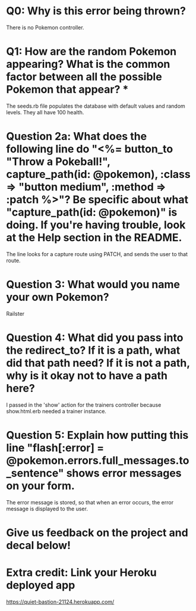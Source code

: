 # Q0: Why is this error being thrown?
There is no Pokemon controller.

# Q1: How are the random Pokemon appearing? What is the common factor between all the possible Pokemon that appear? *
The seeds.rb file populates the database with default values and random levels. They all have 100 health.

# Question 2a: What does the following line do "<%= button_to "Throw a Pokeball!", capture_path(id: @pokemon), :class => "button medium", :method => :patch %>"? Be specific about what "capture_path(id: @pokemon)" is doing. If you're having trouble, look at the Help section in the README.
The line looks for a capture route using PATCH, and sends the user to that route. 

# Question 3: What would you name your own Pokemon?
Railster

# Question 4: What did you pass into the redirect_to? If it is a path, what did that path need? If it is not a path, why is it okay not to have a path here?
I passed in the 'show' action for the trainers controller because show.html.erb needed a trainer instance. 

# Question 5: Explain how putting this line "flash[:error] = @pokemon.errors.full_messages.to_sentence" shows error messages on your form.
The error message is stored, so that when an error occurs, the error message is displayed to the user. 

# Give us feedback on the project and decal below!

# Extra credit: Link your Heroku deployed app
https://quiet-bastion-21124.herokuapp.com/
